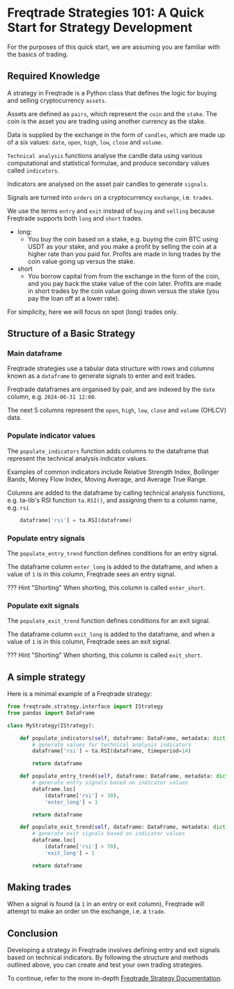 # Freqtrade Strategies 101: A Quick Start for Strategy Development

For the purposes of this quick start, we are assuming you are familiar with the basics of trading.

## Required Knowledge

A strategy in Freqtrade is a Python class that defines the logic for buying and selling cryptocurrency `assets`.

Assets are defined as `pairs`, which represent the `coin` and the `stake`. The coin is the asset you are trading using another currency as the stake.

Data is supplied by the exchange in the form of `candles`, which are made up of a six values: `date`, `open`, `high`, `low`, `close` and `volume`.

`Technical analysis` functions analyse the candle data using various computational and statistical formulae, and produce secondary values called `indicators`.

Indicators are analysed on the asset pair candles to generate `signals`.

Signals are turned into `orders` on a cryptocurrency `exchange`, i.e. `trades`.

We use the terms `entry` and `exit` instead of `buying` and `selling` because Freqtrade supports both `long` and `short` trades.

- long:
  - You buy the coin based on a stake, e.g. buying the coin BTC using USDT as your stake, and you make a profit by selling the coin at a higher rate than you paid for. Profits are made in long trades by the coin value going up versus the stake.
- short
  - You borrow capital from from the exchange in the form of the coin, and you pay back the stake value of the coin later. Profits are made in short trades by the coin value going down versus the stake (you pay the loan off at a lower rate).

For simplicity, here we will focus on spot (long) trades only.

## Structure of a Basic Strategy

### Main dataframe

Freqtrade strategies use a tabular data structure with rows and columns known as a `dataframe` to generate signals to enter and exit trades.

Freqtrade dataframes are organised by pair, and are indexed by the `date` column, e.g. `2024-06-31 12:00`.

The next 5 columns represent the `open`, `high`, `low`, `close` and `volume` (OHLCV) data.

### Populate indicator values
The `populate_indicators` function adds columns to the dataframe that represent the technical analysis indicator values.

Examples of common indicators include Relative Strength Index, Bollinger Bands, Money Flow Index, Moving Average, and Average True Range.

Columns are added to the dataframe by calling technical analysis functions, e.g. ta-lib's RSI function `ta.RSI()`, and assigning them to a column name, e.g. `rsi`

```python
    dataframe['rsi'] = ta.RSI(dataframe)
```

### Populate entry signals
The `populate_entry_trend` function defines conditions for an entry signal.

The dataframe column `enter_long` is added to the dataframe, and when a value of `1` is in this column, Freqtrade sees an entry signal.

??? Hint "Shorting"
    When shorting, this column is called `enter_short`.

### Populate exit signals
The `populate_exit_trend` function defines conditions for an exit signal.

The dataframe column `exit_long` is added to the dataframe, and when a value of `1` is in this column, Freqtrade sees an exit signal.

??? Hint "Shorting"
    When shorting, this column is called `exit_short`.

## A simple strategy

Here is a minimal example of a Freqtrade strategy:

```python
from freqtrade.strategy.interface import IStrategy
from pandas import DataFrame

class MyStrategy(IStrategy):

    def populate_indicators(self, dataframe: DataFrame, metadata: dict) -> DataFrame:
        # generate values for technical analysis indicators
        dataframe['rsi'] = ta.RSI(dataframe, timeperiod=14)

        return dataframe

    def populate_entry_trend(self, dataframe: DataFrame, metadata: dict) -> DataFrame:
        # generate entry signals based on indicator values
        dataframe.loc[
            (dataframe['rsi'] < 30),
            'enter_long'] = 1

        return dataframe

    def populate_exit_trend(self, dataframe: DataFrame, metadata: dict) -> DataFrame:
        # generate exit signals based on indicator values
        dataframe.loc[
            (dataframe['rsi'] > 70),
            'exit_long'] = 1

        return dataframe
```

## Making trades
When a signal is found (a `1` in an entry or exit column), Freqtrade will attempt to make an order on the exchange, i.e. a `trade`.



## Conclusion
Developing a strategy in Freqtrade involves defining entry and exit signals based on technical indicators. By following the structure and methods outlined above, you can create and test your own trading strategies.

To continue, refer to the more in-depth [Freqtrade Strategy Documentation](strategy-customization.md).
